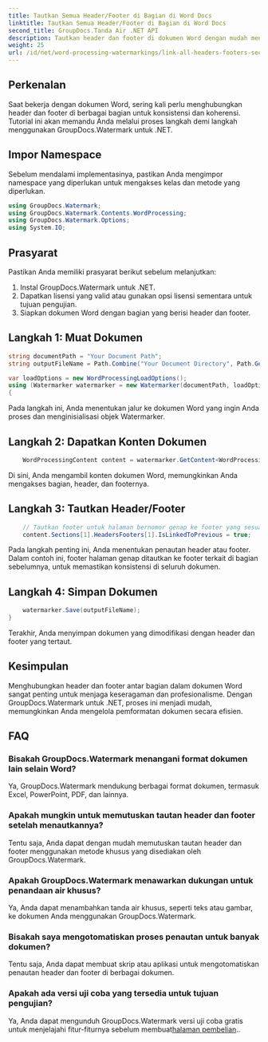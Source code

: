 ```yaml
---
title: Tautkan Semua Header/Footer di Bagian di Word Docs
linktitle: Tautkan Semua Header/Footer di Bagian di Word Docs
second_title: GroupDocs.Tanda Air .NET API
description: Tautkan header dan footer di dokumen Word dengan mudah menggunakan GroupDocs.Watermark untuk .NET. Pastikan konsistensi dan profesionalisme dengan mudah.
weight: 25
url: /id/net/word-processing-watermarkings/link-all-headers-footers-section-word-docs/
---
```

## Perkenalan
Saat bekerja dengan dokumen Word, sering kali perlu menghubungkan header dan footer di berbagai bagian untuk konsistensi dan koherensi. Tutorial ini akan memandu Anda melalui proses langkah demi langkah menggunakan GroupDocs.Watermark untuk .NET.
## Impor Namespace
Sebelum mendalami implementasinya, pastikan Anda mengimpor namespace yang diperlukan untuk mengakses kelas dan metode yang diperlukan.
```csharp
using GroupDocs.Watermark;
using GroupDocs.Watermark.Contents.WordProcessing;
using GroupDocs.Watermark.Options;
using System.IO;
```
## Prasyarat
Pastikan Anda memiliki prasyarat berikut sebelum melanjutkan:
1. Instal GroupDocs.Watermark untuk .NET.
2. Dapatkan lisensi yang valid atau gunakan opsi lisensi sementara untuk tujuan pengujian.
3. Siapkan dokumen Word dengan bagian yang berisi header dan footer.
## Langkah 1: Muat Dokumen
```csharp
string documentPath = "Your Document Path";
string outputFileName = Path.Combine("Your Document Directory", Path.GetFileName(documentPath));

var loadOptions = new WordProcessingLoadOptions();
using (Watermarker watermarker = new Watermarker(documentPath, loadOptions))
{
```
Pada langkah ini, Anda menentukan jalur ke dokumen Word yang ingin Anda proses dan menginisialisasi objek Watermarker.
## Langkah 2: Dapatkan Konten Dokumen
```csharp
    WordProcessingContent content = watermarker.GetContent<WordProcessingContent>();
```
Di sini, Anda mengambil konten dokumen Word, memungkinkan Anda mengakses bagian, header, dan footernya.
## Langkah 3: Tautkan Header/Footer
```csharp
    // Tautkan footer untuk halaman bernomor genap ke footer yang sesuai di bagian sebelumnya
    content.Sections[1].HeadersFooters[1].IsLinkedToPrevious = true;
```
Pada langkah penting ini, Anda menentukan penautan header atau footer. Dalam contoh ini, footer halaman genap ditautkan ke footer terkait di bagian sebelumnya, untuk memastikan konsistensi di seluruh dokumen.

## Langkah 4: Simpan Dokumen
```csharp
    watermarker.Save(outputFileName);
}
```
Terakhir, Anda menyimpan dokumen yang dimodifikasi dengan header dan footer yang tertaut.

## Kesimpulan
Menghubungkan header dan footer antar bagian dalam dokumen Word sangat penting untuk menjaga keseragaman dan profesionalisme. Dengan GroupDocs.Watermark untuk .NET, proses ini menjadi mudah, memungkinkan Anda mengelola pemformatan dokumen secara efisien.
## FAQ
### Bisakah GroupDocs.Watermark menangani format dokumen lain selain Word?
Ya, GroupDocs.Watermark mendukung berbagai format dokumen, termasuk Excel, PowerPoint, PDF, dan lainnya.
### Apakah mungkin untuk memutuskan tautan header dan footer setelah menautkannya?
Tentu saja, Anda dapat dengan mudah memutuskan tautan header dan footer menggunakan metode khusus yang disediakan oleh GroupDocs.Watermark.
### Apakah GroupDocs.Watermark menawarkan dukungan untuk penandaan air khusus?
Ya, Anda dapat menambahkan tanda air khusus, seperti teks atau gambar, ke dokumen Anda menggunakan GroupDocs.Watermark.
### Bisakah saya mengotomatiskan proses penautan untuk banyak dokumen?
Tentu saja, Anda dapat membuat skrip atau aplikasi untuk mengotomatiskan penautan header dan footer di berbagai dokumen.
### Apakah ada versi uji coba yang tersedia untuk tujuan pengujian?
 Ya, Anda dapat mengunduh GroupDocs.Watermark versi uji coba gratis untuk menjelajahi fitur-fiturnya sebelum membuat[halaman pembelian](https://purchase.groupdocs.com/temporary-license/)..